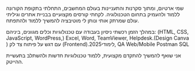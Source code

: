 ### 

שמי ארטיום, ומתוך סקרנות והתעניינות בעולם המחשבים, התחלתי בתקופת הקורונה ללמוד ולהעמיק בתחום הטכנולוגיה. לקחתי קורסים מקצועיים בבניית אתרים וגיליתי עולם שמרתק אותי ונותן לי מוטיבציה להמשיך ללמוד ולהתפתח.

במהלך הזמן רכשתי ניסיון בעבודה עם טכנולוגיות וכלים מגוונים, ביניהם:
(HTML, CSS, JavaScript, WordPress,) Excel, Word, TeamViewer, Helpdesk.(Design Canva ) עם דגש על פיתוח צד לק (Frontend).2025לימודי, QA Web/Mobile Postman SQL

אני שואף להמשיך להתקדם מקצועית, ללמוד טכנולוגיות חדשות ולהשתלב בתעשיית ההייטק.

<!--
**Artem7732/artem7732** is a ✨ _special_ ✨ repository because its `README.md` (this file) appears on your GitHub profile.

Here are some ideas to get you started:

- 🔭 I’m currently working on ...
- 🌱 I’m currently learning ...udemy 2025לימודי, QA Web/Mobile Postman SQL
- 👯 I’m looking to collaborate on ...
- 🤔 I’m looking for help with ...
- 💬 Ask me about ...
- 📫 How to reach me: ...
- 😄 Pronouns: ...
- ⚡ Fun fact: ...
-->
